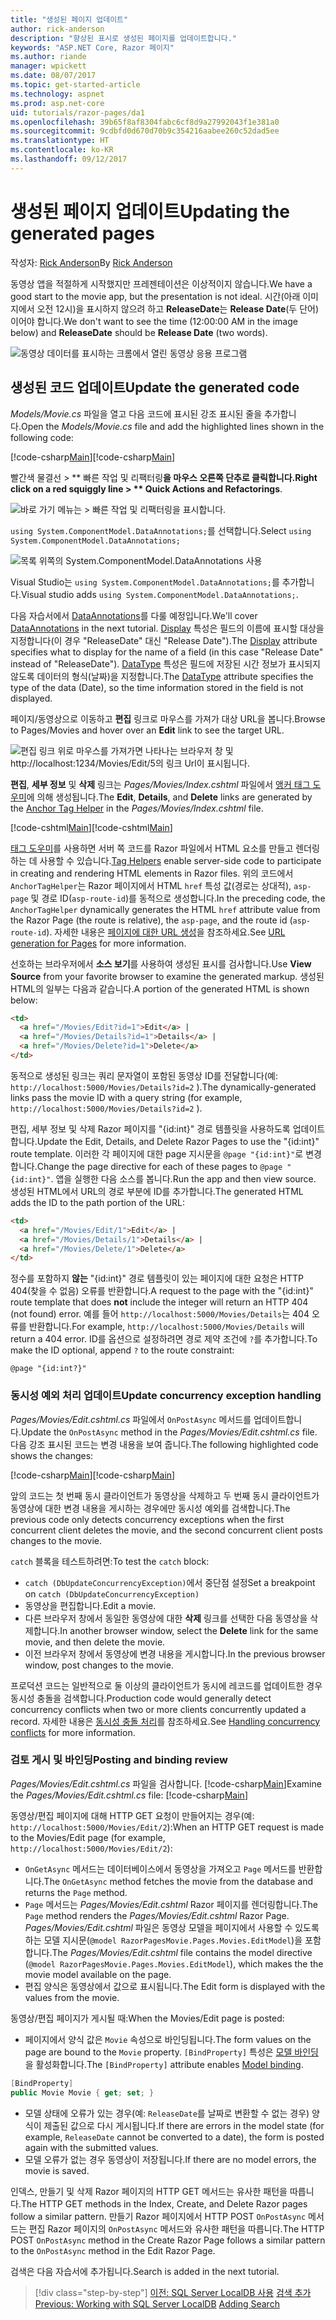 ```yaml
---
title: "생성된 페이지 업데이트"
author: rick-anderson
description: "향상된 표시로 생성된 페이지를 업데이트합니다."
keywords: "ASP.NET Core, Razor 페이지"
ms.author: riande
manager: wpickett
ms.date: 08/07/2017
ms.topic: get-started-article
ms.technology: aspnet
ms.prod: asp.net-core
uid: tutorials/razor-pages/da1
ms.openlocfilehash: 39b65f8af8304fabc6cf8d9a27992043f1e381a0
ms.sourcegitcommit: 9cdbfd0d670d70b9c354216aabee260c52dad5ee
ms.translationtype: HT
ms.contentlocale: ko-KR
ms.lasthandoff: 09/12/2017
---
```

# <a name="updating-the-generated-pages"></a><span data-ttu-id="afbd7-104">생성된 페이지 업데이트</span><span class="sxs-lookup"><span data-stu-id="afbd7-104">Updating the generated pages</span></span>

<span data-ttu-id="afbd7-105">작성자: [Rick Anderson](https://twitter.com/RickAndMSFT)</span><span class="sxs-lookup"><span data-stu-id="afbd7-105">By [Rick Anderson](https://twitter.com/RickAndMSFT)</span></span>

<span data-ttu-id="afbd7-106">동영상 앱을 적절하게 시작했지만 프레젠테이션은 이상적이지 않습니다.</span><span class="sxs-lookup"><span data-stu-id="afbd7-106">We have a good start to the movie app, but the presentation is not ideal.</span></span> <span data-ttu-id="afbd7-107">시간(아래 이미지에서 오전 12시)을 표시하지 않으려 하고 **ReleaseDate**는 **Release Date**(두 단어)이어야 합니다.</span><span class="sxs-lookup"><span data-stu-id="afbd7-107">We don't want to see the time (12:00:00 AM in the image below) and **ReleaseDate** should be **Release Date** (two words).</span></span>

![동영상 데이터를 표시하는 크롬에서 열린 동영상 응용 프로그램](sql/_static/m55.png)

## <a name="update-the-generated-code"></a><span data-ttu-id="afbd7-109">생성된 코드 업데이트</span><span class="sxs-lookup"><span data-stu-id="afbd7-109">Update the generated code</span></span>

<span data-ttu-id="afbd7-110">*Models/Movie.cs* 파일을 열고 다음 코드에 표시된 강조 표시된 줄을 추가합니다.</span><span class="sxs-lookup"><span data-stu-id="afbd7-110">Open the *Models/Movie.cs* file and add the highlighted lines shown in the following code:</span></span>

<span data-ttu-id="afbd7-111">[!code-csharp[Main](razor-pages-start/sample/RazorPagesMovie/Models/MovieDate.cs?name=snippet_1&highlight=10-11)]</span><span class="sxs-lookup"><span data-stu-id="afbd7-111">[!code-csharp[Main](razor-pages-start/sample/RazorPagesMovie/Models/MovieDate.cs?name=snippet_1&highlight=10-11)]</span></span>

<span data-ttu-id="afbd7-112">빨간색 물결선 > ** 빠른 작업 및 리팩터링**을 마우스 오른쪽 단추로 클릭합니다.</span><span class="sxs-lookup"><span data-stu-id="afbd7-112">Right click on a red squiggly line > ** Quick Actions and Refactorings**.</span></span>

  ![바로 가기 메뉴는 **> 빠른 작업 및 리팩터링**을 표시합니다.](da1/qa.png)


<span data-ttu-id="afbd7-114">`using System.ComponentModel.DataAnnotations;`를 선택합니다.</span><span class="sxs-lookup"><span data-stu-id="afbd7-114">Select `using System.ComponentModel.DataAnnotations;`</span></span>

  ![목록 위쪽의 System.ComponentModel.DataAnnotations 사용](da1/da.png)

  <span data-ttu-id="afbd7-116">Visual Studio는 `using System.ComponentModel.DataAnnotations;`를 추가합니다.</span><span class="sxs-lookup"><span data-stu-id="afbd7-116">Visual studio adds `using System.ComponentModel.DataAnnotations;`.</span></span>

<span data-ttu-id="afbd7-117">다음 자습서에서 [DataAnnotations](https://docs.microsoft.com/aspnet/mvc/overview/older-versions/mvc-music-store/mvc-music-store-part-6)를 다룰 예정입니다.</span><span class="sxs-lookup"><span data-stu-id="afbd7-117">We'll cover [DataAnnotations](https://docs.microsoft.com/aspnet/mvc/overview/older-versions/mvc-music-store/mvc-music-store-part-6) in the next tutorial.</span></span> <span data-ttu-id="afbd7-118">[Display](https://docs.microsoft.com//aspnet/core/api/microsoft.aspnetcore.mvc.modelbinding.metadata.displaymetadata) 특성은 필드의 이름에 표시할 대상을 지정합니다(이 경우 "ReleaseDate" 대신 "Release Date").</span><span class="sxs-lookup"><span data-stu-id="afbd7-118">The [Display](https://docs.microsoft.com//aspnet/core/api/microsoft.aspnetcore.mvc.modelbinding.metadata.displaymetadata) attribute specifies what to display for the name of a field (in this case "Release Date" instead of "ReleaseDate").</span></span> <span data-ttu-id="afbd7-119">[DataType](https://docs.microsoft.com/aspnet/core/api/microsoft.aspnetcore.mvc.dataannotations.internal.datatypeattributeadapter) 특성은 필드에 저장된 시간 정보가 표시되지 않도록 데이터의 형식(날짜)을 지정합니다.</span><span class="sxs-lookup"><span data-stu-id="afbd7-119">The [DataType](https://docs.microsoft.com/aspnet/core/api/microsoft.aspnetcore.mvc.dataannotations.internal.datatypeattributeadapter) attribute specifies the type of the data (Date), so the time information stored in the field is not displayed.</span></span>

<span data-ttu-id="afbd7-120">페이지/동영상으로 이동하고 **편집** 링크로 마우스를 가져가 대상 URL을 봅니다.</span><span class="sxs-lookup"><span data-stu-id="afbd7-120">Browse to Pages/Movies and  hover over an **Edit** link to see the target URL.</span></span>

![편집 링크 위로 마우스를 가져가면 나타나는 브라우저 창 및 http://localhost:1234/Movies/Edit/5의 링크 Url이 표시됩니다.](da1/edit7.png)

<span data-ttu-id="afbd7-122">**편집**, **세부 정보** 및 **삭제** 링크는 *Pages/Movies/Index.cshtml* 파일에서 [앵커 태그 도우미](xref:mvc/views/tag-helpers/builtin-th/AnchorTagHelper)에 의해 생성됩니다.</span><span class="sxs-lookup"><span data-stu-id="afbd7-122">The **Edit**, **Details**, and **Delete** links are generated by the [Anchor Tag Helper](xref:mvc/views/tag-helpers/builtin-th/AnchorTagHelper) in the *Pages/Movies/Index.cshtml* file.</span></span>

<span data-ttu-id="afbd7-123">[!code-cshtml[Main](razor-pages-start\snapshot_sample\RazorPagesMovie\Pages\Movie\Index.cshtml?highlight=16-18&range=32-)]</span><span class="sxs-lookup"><span data-stu-id="afbd7-123">[!code-cshtml[Main](razor-pages-start\snapshot_sample\RazorPagesMovie\Pages\Movie\Index.cshtml?highlight=16-18&range=32-)]</span></span>

<span data-ttu-id="afbd7-124">[태그 도우미](xref:mvc/views/tag-helpers/intro)를 사용하면 서버 쪽 코드를 Razor 파일에서 HTML 요소를 만들고 렌더링하는 데 사용할 수 있습니다.</span><span class="sxs-lookup"><span data-stu-id="afbd7-124">[Tag Helpers](xref:mvc/views/tag-helpers/intro) enable server-side code to participate in creating and rendering HTML elements in Razor files.</span></span> <span data-ttu-id="afbd7-125">위의 코드에서 `AnchorTagHelper`는 Razor 페이지에서 HTML `href` 특성 값(경로는 상대적), `asp-page` 및 경로 ID(`asp-route-id`)를 동적으로 생성합니다.</span><span class="sxs-lookup"><span data-stu-id="afbd7-125">In the preceding code, the `AnchorTagHelper` dynamically generates the HTML `href` attribute value from the Razor Page (the route is relative), the `asp-page`,  and the route id (`asp-route-id`).</span></span> <span data-ttu-id="afbd7-126">자세한 내용은 [페이지에 대한 URL 생성](xref:mvc/razor-pages/index#url-generation-for-pages)을 참조하세요.</span><span class="sxs-lookup"><span data-stu-id="afbd7-126">See [URL generation for Pages](xref:mvc/razor-pages/index#url-generation-for-pages) for more information.</span></span>

<span data-ttu-id="afbd7-127">선호하는 브라우저에서 **소스 보기**를 사용하여 생성된 표시를 검사합니다.</span><span class="sxs-lookup"><span data-stu-id="afbd7-127">Use **View Source** from your favorite browser to examine the generated markup.</span></span> <span data-ttu-id="afbd7-128">생성된 HTML의 일부는 다음과 같습니다.</span><span class="sxs-lookup"><span data-stu-id="afbd7-128">A portion of the generated HTML is shown below:</span></span>

```html
<td>
  <a href="/Movies/Edit?id=1">Edit</a> |
  <a href="/Movies/Details?id=1">Details</a> |
  <a href="/Movies/Delete?id=1">Delete</a>
</td>

```

<span data-ttu-id="afbd7-129">동적으로 생성된 링크는 쿼리 문자열이 포함된 동영상 ID를 전달합니다(예: `http://localhost:5000/Movies/Details?id=2` ).</span><span class="sxs-lookup"><span data-stu-id="afbd7-129">The dynamically-generated links pass the movie ID with a query string (for example, `http://localhost:5000/Movies/Details?id=2` ).</span></span> 

<span data-ttu-id="afbd7-130">편집, 세부 정보 및 삭제 Razor 페이지를 "{id:int}" 경로 템플릿을 사용하도록 업데이트합니다.</span><span class="sxs-lookup"><span data-stu-id="afbd7-130">Update the Edit, Details, and Delete Razor Pages to use the "{id:int}" route template.</span></span> <span data-ttu-id="afbd7-131">이러한 각 페이지에 대한 page 지시문을 `@page "{id:int}"`로 변경합니다.</span><span class="sxs-lookup"><span data-stu-id="afbd7-131">Change the page directive for each of these pages to `@page "{id:int}"`.</span></span> <span data-ttu-id="afbd7-132">앱을 실행한 다음 소스를 봅니다.</span><span class="sxs-lookup"><span data-stu-id="afbd7-132">Run the app and then view source.</span></span> <span data-ttu-id="afbd7-133">생성된 HTML에서 URL의 경로 부분에 ID를 추가합니다.</span><span class="sxs-lookup"><span data-stu-id="afbd7-133">The generated HTML adds the ID to the path portion of the URL:</span></span>

```html
<td>
  <a href="/Movies/Edit/1">Edit</a> |
  <a href="/Movies/Details/1">Details</a> |
  <a href="/Movies/Delete/1">Delete</a>
</td>
```

<span data-ttu-id="afbd7-134">정수를 포함하지 **않는** "{id:int}" 경로 템플릿이 있는 페이지에 대한 요청은 HTTP 404(찾을 수 없음) 오류를 반환합니다.</span><span class="sxs-lookup"><span data-stu-id="afbd7-134">A request to the page with the "{id:int}" route template that does **not** include the integer will return an HTTP 404 (not found) error.</span></span> <span data-ttu-id="afbd7-135">예를 들어 `http://localhost:5000/Movies/Details`는 404 오류를 반환합니다.</span><span class="sxs-lookup"><span data-stu-id="afbd7-135">For example, `http://localhost:5000/Movies/Details` will return a 404 error.</span></span> <span data-ttu-id="afbd7-136">ID를 옵션으로 설정하려면 경로 제약 조건에 `?`를 추가합니다.</span><span class="sxs-lookup"><span data-stu-id="afbd7-136">To make the ID optional, append `?` to the route constraint:</span></span>

 ```cshtml
@page "{id:int?}"
```

### <a name="update-concurrency-exception-handling"></a><span data-ttu-id="afbd7-137">동시성 예외 처리 업데이트</span><span class="sxs-lookup"><span data-stu-id="afbd7-137">Update concurrency exception handling</span></span>

<span data-ttu-id="afbd7-138">*Pages/Movies/Edit.cshtml.cs* 파일에서 `OnPostAsync` 메서드를 업데이트합니다.</span><span class="sxs-lookup"><span data-stu-id="afbd7-138">Update the `OnPostAsync` method in the *Pages/Movies/Edit.cshtml.cs* file.</span></span> <span data-ttu-id="afbd7-139">다음 강조 표시된 코드는 변경 내용을 보여 줍니다.</span><span class="sxs-lookup"><span data-stu-id="afbd7-139">The following highlighted code shows the changes:</span></span>

<span data-ttu-id="afbd7-140">[!code-csharp[Main](razor-pages-start/snapshot_sample/RazorPagesMovie/Pages/Movie/Edit.cshtml.cs?name=snippet1&highlight=17-24)]</span><span class="sxs-lookup"><span data-stu-id="afbd7-140">[!code-csharp[Main](razor-pages-start/snapshot_sample/RazorPagesMovie/Pages/Movie/Edit.cshtml.cs?name=snippet1&highlight=17-24)]</span></span>

<span data-ttu-id="afbd7-141">앞의 코드는 첫 번째 동시 클라이언트가 동영상을 삭제하고 두 번째 동시 클라이언트가 동영상에 대한 변경 내용을 게시하는 경우에만 동시성 예외를 검색합니다.</span><span class="sxs-lookup"><span data-stu-id="afbd7-141">The previous code only detects concurrency exceptions when the first concurrent client deletes the movie, and the second concurrent client posts changes to the movie.</span></span>

<span data-ttu-id="afbd7-142">`catch` 블록을 테스트하려면:</span><span class="sxs-lookup"><span data-stu-id="afbd7-142">To test the `catch` block:</span></span>

* <span data-ttu-id="afbd7-143">`catch (DbUpdateConcurrencyException)`에서 중단점 설정</span><span class="sxs-lookup"><span data-stu-id="afbd7-143">Set a breakpoint on `catch (DbUpdateConcurrencyException)`</span></span>
* <span data-ttu-id="afbd7-144">동영상을 편집합니다.</span><span class="sxs-lookup"><span data-stu-id="afbd7-144">Edit a movie.</span></span>
* <span data-ttu-id="afbd7-145">다른 브라우저 창에서 동일한 동영상에 대한 **삭제** 링크를 선택한 다음 동영상을 삭제합니다.</span><span class="sxs-lookup"><span data-stu-id="afbd7-145">In another browser window, select the **Delete** link for the same movie, and then delete the movie.</span></span>
* <span data-ttu-id="afbd7-146">이전 브라우저 창에서 동영상에 변경 내용을 게시합니다.</span><span class="sxs-lookup"><span data-stu-id="afbd7-146">In the previous browser window, post changes to the movie.</span></span>

<span data-ttu-id="afbd7-147">프로덕션 코드는 일반적으로 둘 이상의 클라이언트가 동시에 레코드를 업데이트한 경우 동시성 충돌을 검색합니다.</span><span class="sxs-lookup"><span data-stu-id="afbd7-147">Production code would generally detect concurrency conflicts when two or more clients concurrently updated a record.</span></span> <span data-ttu-id="afbd7-148">자세한 내용은 [동시성 충돌 처리](xref:data/ef-mvc/concurrency)를 참조하세요.</span><span class="sxs-lookup"><span data-stu-id="afbd7-148">See [Handling concurrency conflicts](xref:data/ef-mvc/concurrency) for more information.</span></span>

### <a name="posting-and-binding-review"></a><span data-ttu-id="afbd7-149">검토 게시 및 바인딩</span><span class="sxs-lookup"><span data-stu-id="afbd7-149">Posting and binding review</span></span>

<span data-ttu-id="afbd7-150">*Pages/Movies/Edit.cshtml.cs* 파일을 검사합니다. [!code-csharp[Main](razor-pages-start/snapshot_sample/RazorPagesMovie/Pages/Movie/Edit.cshtml.cs?name=snippet2)]</span><span class="sxs-lookup"><span data-stu-id="afbd7-150">Examine the *Pages/Movies/Edit.cshtml.cs* file: [!code-csharp[Main](razor-pages-start/snapshot_sample/RazorPagesMovie/Pages/Movie/Edit.cshtml.cs?name=snippet2)]</span></span>

<span data-ttu-id="afbd7-151">동영상/편집 페이지에 대해 HTTP GET 요청이 만들어지는 경우(예: `http://localhost:5000/Movies/Edit/2`):</span><span class="sxs-lookup"><span data-stu-id="afbd7-151">When an HTTP GET request is made to the Movies/Edit page (for example, `http://localhost:5000/Movies/Edit/2`):</span></span>

* <span data-ttu-id="afbd7-152">`OnGetAsync` 메서드는 데이터베이스에서 동영상을 가져오고 `Page` 메서드를 반환합니다.</span><span class="sxs-lookup"><span data-stu-id="afbd7-152">The `OnGetAsync` method fetches the movie from the database and returns the `Page` method.</span></span> 
* <span data-ttu-id="afbd7-153">`Page` 메서드는 *Pages/Movies/Edit.cshtml* Razor 페이지를 렌더링합니다.</span><span class="sxs-lookup"><span data-stu-id="afbd7-153">The `Page` method renders the *Pages/Movies/Edit.cshtml* Razor Page.</span></span> <span data-ttu-id="afbd7-154">*Pages/Movies/Edit.cshtml* 파일은 동영상 모델을 페이지에서 사용할 수 있도록 하는 모델 지시문(`@model RazorPagesMovie.Pages.Movies.EditModel`)을 포함합니다.</span><span class="sxs-lookup"><span data-stu-id="afbd7-154">The *Pages/Movies/Edit.cshtml* file contains the model directive (`@model RazorPagesMovie.Pages.Movies.EditModel`), which makes the the movie model available on the page.</span></span>
* <span data-ttu-id="afbd7-155">편집 양식은 동영상에서 값으로 표시됩니다.</span><span class="sxs-lookup"><span data-stu-id="afbd7-155">The Edit form is displayed with the values from the movie.</span></span>

<span data-ttu-id="afbd7-156">동영상/편집 페이지가 게시될 때:</span><span class="sxs-lookup"><span data-stu-id="afbd7-156">When the Movies/Edit page is posted:</span></span>

* <span data-ttu-id="afbd7-157">페이지에서 양식 값은 `Movie` 속성으로 바인딩됩니다.</span><span class="sxs-lookup"><span data-stu-id="afbd7-157">The form values on the page are bound to the `Movie` property.</span></span> <span data-ttu-id="afbd7-158">`[BindProperty]` 특성은 [모델 바인딩](xref:mvc/models/model-binding)을 활성화합니다.</span><span class="sxs-lookup"><span data-stu-id="afbd7-158">The `[BindProperty]` attribute enables [Model binding](xref:mvc/models/model-binding).</span></span>

```csharp
[BindProperty]
public Movie Movie { get; set; }
```

* <span data-ttu-id="afbd7-159">모델 상태에 오류가 있는 경우(예: `ReleaseDate`를 날짜로 변환할 수 없는 경우) 양식이 제출된 값으로 다시 게시됩니다.</span><span class="sxs-lookup"><span data-stu-id="afbd7-159">If there are errors in the model state (for example, `ReleaseDate` cannot be converted to a date), the form is posted again with the submitted values.</span></span>
* <span data-ttu-id="afbd7-160">모델 오류가 없는 경우 동영상이 저장됩니다.</span><span class="sxs-lookup"><span data-stu-id="afbd7-160">If there are no model errors, the movie is saved.</span></span>

<span data-ttu-id="afbd7-161">인덱스, 만들기 및 삭제 Razor 페이지의 HTTP GET 메서드는 유사한 패턴을 따릅니다.</span><span class="sxs-lookup"><span data-stu-id="afbd7-161">The HTTP GET methods in the Index, Create, and Delete Razor pages follow a similar pattern.</span></span> <span data-ttu-id="afbd7-162">만들기 Razor 페이지에서 HTTP POST `OnPostAsync` 메서드는 편집 Razor 페이지의 `OnPostAsync` 메서드와 유사한 패턴을 따릅니다.</span><span class="sxs-lookup"><span data-stu-id="afbd7-162">The HTTP POST `OnPostAsync` method in the Create Razor Page follows a similar pattern to the `OnPostAsync` method in the Edit Razor Page.</span></span>

<span data-ttu-id="afbd7-163">검색은 다음 자습서에 추가됩니다.</span><span class="sxs-lookup"><span data-stu-id="afbd7-163">Search is added in the next tutorial.</span></span>

>[!div class="step-by-step"]
<span data-ttu-id="afbd7-164">[이전: SQL Server LocalDB 사용](xref:tutorials/razor-pages/sql)
[검색 추가](xref:tutorials/razor-pages/search)</span><span class="sxs-lookup"><span data-stu-id="afbd7-164">[Previous: Working with SQL Server LocalDB](xref:tutorials/razor-pages/sql)
[Adding Search](xref:tutorials/razor-pages/search)</span></span>
